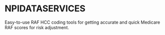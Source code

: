 # NPIDATASERVICES
Easy-to-use RAF HCC coding tools for getting accurate and quick Medicare RAF scores for risk adjustment.
